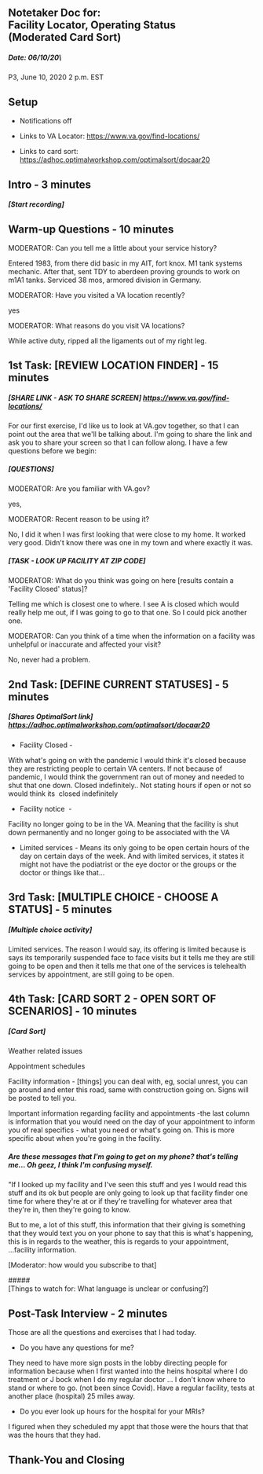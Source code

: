 Notetaker Doc for:\
Facility Locator, Operating Status\
(Moderated Card Sort) 
------------------------------------------------------------------------------

##### Date: 06/10/20\
P3, June 10, 2020 2 p.m. EST


Setup
-----

-   Notifications off

-   Links to VA Locator: <https://www.va.gov/find-locations/>

-   Links to card sort: <https://adhoc.optimalworkshop.com/optimalsort/docaar20>

Intro - 3 minutes
-----------------

##### [Start recording]

Warm-up Questions - 10 minutes
------------------------------

MODERATOR: Can you tell me a little about your service history?

Entered 1983, from there did basic in my AIT, fort knox. M1 tank systems mechanic. After that, sent TDY to aberdeen proving grounds to work on m1A1 tanks. Serviced 38 mos, armored division in Germany. 

MODERATOR: Have you visited a VA location recently?

yes

MODERATOR: What reasons do you visit VA locations?

While active duty, ripped all the ligaments out of my right leg.

1st Task: [REVIEW LOCATION FINDER] - 15 minutes
-----------------------------------------------

##### [SHARE LINK - ASK TO SHARE SCREEN] <https://www.va.gov/find-locations/>

For our first exercise, I'd like us to look at VA.gov together, so that I can point out the area that we'll be talking about. I'm going to share the link and ask you to share your screen so that I can follow along. I have a few questions before we begin:

##### [QUESTIONS]

MODERATOR: Are you familiar with VA.gov?

yes, 

MODERATOR: Recent reason to be using it?

No, I did it when I was first looking that were close to my home. It worked very good. Didn't know there was one in my town and where exactly it was.

##### [TASK - LOOK UP FACILITY AT ZIP CODE]

MODERATOR: What do you think was going on here [results contain a 'Facility Closed' status]?

Telling me which is closest one to where. I see A is closed which would really help me out, if I was going to go to that one. So I could pick another one. 

MODERATOR: Can you think of a time when the information on a facility was unhelpful or inaccurate and affected your visit?

No, never had a problem.

2nd Task: [DEFINE CURRENT STATUSES] - 5 minutes
-----------------------------------------------

##### [Shares OptimalSort link] <https://adhoc.optimalworkshop.com/optimalsort/docaar20>

- Facility Closed - 

With what's going on with the pandemic I would think it's closed because they are restricting people to certain VA centers. If not because of pandemic, I would think the government ran out of money and needed to shut that one down. Closed indefinitely.. Not stating hours if open or not so would think its  closed indefinitely

- Facility notice  - 

Facility no longer going to be in the VA. Meaning that the facility is shut down permanently and no longer going to be associated with the VA

- Limited services - Means its only going to be open certain hours of the day on certain days of the week. And with limited services, it states it might not have the podiatrist or the eye doctor or the groups or the doctor or things like that...

3rd Task: [MULTIPLE CHOICE - CHOOSE A STATUS] - 5 minutes
---------------------------------------------------------

##### [Multiple choice activity]

Limited services. The reason I would say, its offering is limited because is says its temporarily suspended face to face visits but it tells me they are still going to be open and then it tells me that one of the services is telehealth services by appointment, are still going to be open.

4th Task: [CARD SORT 2 - OPEN SORT OF SCENARIOS] - 10 minutes
-------------------------------------------------------------

##### [Card Sort]

Weather related issues

Appointment schedules

Facility information - [things] you can deal with, eg, social unrest, you can go around and enter this road, same with construction going on. Signs will be posted to tell you.

Important information regarding facility and appointments -the last column is information that you would need on the day of your appointment to inform you of real specifics - what you need or what's going on. This is more specific about when you're going in the facility.

##### Are these messages that I'm going to get on my phone? that's telling me... Oh geez, I think I'm confusing myself.

"If I looked up my facility and I've seen this stuff and yes I would read this stuff and its ok but people are only going to look up that facility finder one time for where they're at or if they're travelling for whatever area that they're in, then they're going to know.

But to me, a lot of this stuff, this information that their giving is something that they would text you on your phone to say that this is what's happening, this is in regards to the weather, this is regards to your appointment, ...facility information.

[Moderator: how would you subscribe to that]

#####\
[Things to watch for: What language is unclear or confusing?]

Post-Task Interview - 2 minutes
-------------------------------

Those are all the questions and exercises that I had today.

-   Do you have any questions for me?

They need to have more sign posts in the lobby directing people for information because when I first wanted into the heins hospital where I do treatment or J bock when I do my regular doctor ... I don't know where to stand or where to go. (not been since Covid). Have a regular facility, tests at another place (hospital) 25 miles away.

-   Do you ever look up hours for the hospital for your MRIs?

I figured when they scheduled my appt that those were the hours that that was the hours that they had.

Thank-You and Closing
---------------------
